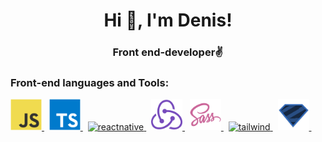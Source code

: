 <h1 align="center">Hi 👋, I'm Denis!</h1>
<h3 align="center">Front end-developer✌️</h3>

<h3  align="left">Front-end languages and Tools:</h3>
<p align="left">
<a href="https://developer.mozilla.org/en-US/docs/Web/JavaScript"> <img src="https://raw.githubusercontent.com/devicons/devicon/master/icons/javascript/javascript-original.svg" alt="javascript" width="50" height="50" /> </a> &nbsp;
<a href="https://www.typescriptlang.org/"> <img src="https://raw.githubusercontent.com/devicons/devicon/master/icons/typescript/typescript-original.svg" alt="typescript" width="50" height="50" /> </a> &nbsp;
<a href="https://reactjs.org/"> <img src="https://reactnative.dev/img/header_logo.svg" alt="reactnative" width="50" height="50" /> </a> &nbsp;
<a href="https://redux.js.org/"> <img src="https://github.com/devicons/devicon/blob/master/icons/redux/redux-original.svg" alt="redux" width="50" height="50" /> </a> &nbsp;
<a href="https://sass-lang.com/"> <img src="https://github.com/devicons/devicon/blob/master/icons/sass/sass-original.svg" alt="sass/scss" width="50" height="50" /> </a> &nbsp;
<a href="https://tailwindcss.com/"> <img src="https://www.vectorlogo.zone/logos/tailwindcss/tailwindcss-icon.svg" alt="tailwind" width="50" height="50" /> </a> &nbsp;
<a href="https://zod.dev"> <img src="https://github.com/colinhacks/zod/blob/master/logo.svg" alt="zod" width="50" height="50" /> </a> &nbsp;
</p>


<!--
**Ori-wiki/Ori-wiki** is a ✨ _special_ ✨ repository because its `README.md` (this file) appears on your GitHub profile.

Here are some ideas to get you started:

- 🔭 I’m currently working on ...
- 🌱 I’m currently learning ...
- 👯 I’m looking to collaborate on ...
- 🤔 I’m looking for help with ...
- 💬 Ask me about ...
- 📫 How to reach me: ...
- 😄 Pronouns: ...
- ⚡ Fun fact: ...
-->
